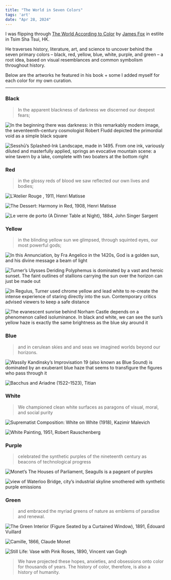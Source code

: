 ```yaml
---
title: "The World in Seven Colors"
tags: 'art'
date: "Apr 28, 2024"
---
```


I was flipping through [The World According to Color](https://www.goodreads.com/book/show/57693329-the-world-according-to-color) by [James Fox](https://www.youtube.com/watch?v=wD_CbJOPbnQ) in estlite in Tsim Sha Tsui, HK.

He traverses history, literature, art, and science to uncover behind the seven primary colors – black, red, yellow, blue, white, purple, and green – a root idea, based on visual resemblances and common symbolism throughout history.

Below are the artworks he featured in his book + some I added myself for each color for my own curation.

---

### Black

> In the apparent blackness of darkness we discerned our deepest fears;

![In the beginning there was darkness: in this remarkably modern image, the seventeenth-century cosmologist Robert Fludd depicted the primordial void as a simple black square](/images/void.jpeg)

![Sesshū’s Splashed-Ink Landscape, made in 1495. From one ink, variously diluted and masterfully applied, springs an evocative mountain scene: a wine tavern by a lake, complete with two boaters at the bottom right](/images/sesshu.jpg)

### Red

> in the glossy reds of blood we saw reflected our own lives and bodies;

![L'Atelier Rouge , 1911, Henri Matisse](/images/redstudio.jpeg)

![The Dessert: Harmony in Red, 1908, Henri Matisse](/images/redroom.jpeg)

![Le verre de porto (A Dinner Table at Night), 1884, John Singer Sargent](/images/dinnertable.jpeg)

### Yellow

> in the blinding yellow sun we glimpsed, through squinted eyes, our most powerful gods;

![In this Annunciation, by Fra Angelico in the 1420s, God is a golden sun, and his divine message a beam of light](/images/annunciation.jpg)

![Turner’s Ulysses Deriding Polyphemus is dominated by a vast and heroic sunset. The faint outlines of stallions carrying the sun over the horizon can just be made out](/images/polyphemus.jpg)

![In Regulus, Turner used chrome yellow and lead white to re-create the intense experience of staring directly into the sun. Contemporary critics advised viewers to keep a safe distance](/images/regulus.jpeg)

![The evanescent sunrise behind Norham Castle depends on a phenomenon called isoluminance. In black and white, we can see the sun’s yellow haze is exactly the same brightness as the blue sky around it](/images/norham.jpg)

### Blue

> and in cerulean skies and and seas we imagined worlds beyond our horizons.

![Wassily Kandinsky’s Improvisation 19 (also known as Blue Sound) is dominated by an exuberant blue haze that seems to transfigure the figures who pass through it](/images/bluesound.jpeg)

![Bacchus and Ariadne (1522–1523), Titian](/images/bacchus.jpg)

### White

> We championed clean white surfaces as paragons of visual, moral, and social purity

![Suprematist Composition: White on White (1918), Kazimir Malevich](/images/whiteonwhite.png)

![White Painting, 1951, Robert Rauschenberg](/images/whitepainting.jpeg)

### Purple

> celebrated the synthetic purples of the nineteenth century as beacons of technological progress

![Monet’s The Houses of Parliament, Seagulls is a pageant of purples](/images/parliament.jpeg)

![view of Waterloo Bridge, city’s industrial skyline smothered with synthetic purple emissions](/images/monetwaterloo.jpeg)

### Green

> and embraced the myriad greens of nature as emblems of paradise and renewal.

![The Green Interior (Figure Seated by a Curtained Window), 1891, Édouard Vuillard](/images/greeninterior.jpeg)

![Camille, 1866, Claude Monet](/images/greendress.jpeg)

![Still Life: Vase with Pink Roses, 1890, Vincent van Gogh](/images/stilllife.jpeg)

> We have projected these hopes, anxieties, and obsessions onto color for thousands of years. The history of color, therefore, is also a history of humanity.
